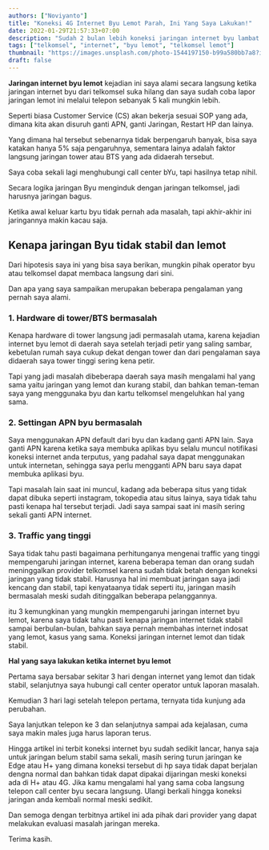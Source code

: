 ```yaml
---
authors: ["Noviyanto"]
title: "Koneksi 4G Internet Byu Lemot Parah, Ini Yang Saya Lakukan!"
date: 2022-01-29T21:57:33+07:00
description: "Sudah 2 bulan lebih koneksi jaringan internet byu lambat Meski 4G dan tidak stabil, sinyal sering hilang dan ketika untuk bermain game suka lag, cara mengatasinya seperti ini"
tags: ["telkomsel", "internet", "byu lemot", "telkomsel lemot"]
thumbnail: "https://images.unsplash.com/photo-1544197150-b99a580bb7a8?ixlib=rb-1.2.1&ixid=MnwxMjA3fDB8MHxwaG90by1wYWdlfHx8fGVufDB8fHx8&auto=format&fit=crop&w=870&q=80"
draft: false
---
```


**Jaringan internet byu lemot** kejadian ini saya alami secara langsung ketika jaringan internet byu dari telkomsel suka hilang dan saya sudah coba lapor jaringan lemot ini melalui telepon sebanyak 5 kali mungkin lebih.

Seperti biasa Customer Service (CS) akan bekerja sesuai SOP yang ada, dimana kita akan disuruh ganti APN, ganti Jaringan, Restart HP dan lainya.

Yang dimana hal tersebut sebenarnya tidak berpengaruh banyak, bisa saya katakan hanya 5% saja pengaruhnya, sementara lainya adalah faktor langsung jaringan tower atau BTS yang ada didaerah tersebut.

Saya coba sekali lagi menghubungi call center bYu, tapi hasilnya tetap nihil.

Secara logika jaringan Byu menginduk dengan jaringan telkomsel, jadi harusnya jaringan bagus.

Ketika awal keluar kartu byu tidak pernah ada masalah, tapi akhir-akhir ini jaringannya makin kacau saja.

## Kenapa jaringan Byu tidak stabil dan lemot

Dari hipotesis saya ini yang bisa saya berikan, mungkin pihak operator byu atau telkomsel dapat membaca langsung dari sini.

Dan apa yang saya sampaikan merupakan beberapa pengalaman yang pernah saya alami.

### 1. Hardware di tower/BTS bermasalah

Kenapa hardware di tower langsung jadi permasalah utama, karena kejadian internet byu lemot di daerah saya setelah terjadi petir yang saling sambar, kebetulan rumah saya cukup dekat dengan tower dan dari pengalaman saya didaerah saya tower tinggi sering kena petir.

Tapi yang jadi masalah dibeberapa daerah saya masih mengalami hal yang sama yaitu jaringan yang lemot dan kurang stabil, dan bahkan teman-teman saya yang menggunaka byu dan kartu telkomsel mengeluhkan hal yang sama.

### 2. Settingan APN byu bermasalah

Saya menggunakan APN default dari byu dan kadang ganti APN lain. Saya ganti APN karena ketika saya membuka aplikas byu selalu muncul notifikasi koneksi internet anda terputus, yang padahal saya dapat menggunakan untuk internetan, sehingga saya perlu mengganti APN baru saya dapat membuka aplikasi byu.

Tapi masalah lain saat ini muncul, kadang ada beberapa situs yang tidak dapat dibuka seperti instagram, tokopedia atau situs lainya, saya tidak tahu pasti kenapa hal tersebut terjadi. Jadi saya sampai saat ini masih sering sekali ganti APN internet.

### 3. Traffic yang tinggi

Saya tidak tahu pasti bagaimana perhitunganya mengenai traffic yang tinggi mempengaruhi jaringan internet, karena beberapa teman dan orang sudah meninggalkan provider telkomsel karena sudah tidak betah dengan koneksi jaringan yang tidak stabil. Harusnya hal ini membuat jaringan saya jadi kencang dan stabil, tapi kenyataanya tidak seperti itu, jaringan masih bermasalah meski sudah ditinggalkan beberapa pelanggannya.

itu 3 kemungkinan yang mungkin mempengaruhi jaringan internet byu lemot, karena saya tidak tahu pasti kenapa jaringan internet tidak stabil sampai berbulan-bulan, bahkan saya pernah membahas internet indosat yang lemot, kasus yang sama. Koneksi jaringan internet lemot dan tidak stabil.

**Hal yang saya lakukan ketika internet byu lemot**

Pertama saya bersabar sekitar 3 hari dengan internet yang lemot dan tidak stabil, selanjutnya saya hubungi call center operator untuk laporan masalah.

Kemudian 3 hari lagi setelah telepon pertama, ternyata tida kunjung ada perubahan.

Saya lanjutkan telepon ke 3 dan selanjutnya sampai ada kejalasan, cuma saya makin males juga harus laporan terus.

Hingga artikel ini terbit koneksi internet byu sudah sedikit lancar, hanya saja untuk jaringan belum stabil sama sekali, masih sering turun jaringan ke Edge atau H+ yang dimana koneksi tersebut di hp saya tidak dapat berjalan dengna normal dan bahkan tidak dapat dipakai dijaringan meski koneksi ada di H+ atau 4G.
Jika kamu mengalami hal yang sama coba langsung telepon call center byu secara langsung.
Ulangi berkali hingga koneksi jaringan anda kembali normal meski sedikit.

Dan semoga dengan terbitnya artikel ini ada pihak dari provider yang dapat melakukan evaluasi masalah jaringan mereka.

Terima kasih.
